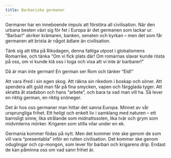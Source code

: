 ```yaml
---
title: Barbariska germaner
---
```

Germaner har en inneboende impuls att förstöra all civilisation. När den urbana besten växt sig för fet i Europa är det germanen som lackar ur. “Barbar!” skriker krämaren, banken, senaten och kyrkan – men det som får germanen att brista är något ädlare än civilisation.

Tänk sig att titta på Riksdagen, denna fattiga utpost i globalismens Romarrike, och tänka “Om vi fick plats där! Om romarnas slavar kunde rösta på oss, om vi kunde klä oss i toga och visa att vi inte är barbarer!” 

Då är man inte german! En german ser Rom och tänker “Eld!”

Att vara ifred i sin egen skog. Att räkna sin rikedom i boskap och söner. Att spendera allt guld man får på fina smycken, vapen och färgglada tyger. Att skratta åt stadsbon och hans “arbete”, och bara ta vad man vill ha. Så lever en riktig german, en riktig snöneger.

Det är hos oss germaner man hittar det sanna Europa. Minnet av vår ursprungliga frihet. Ett heligt och enkelt liv i samklang med naturen – ett barnsligt sinne, lika strålande som midnattssolen, lika tvär och grym som midvinterns mörker. Krigaren som stilla vilar under en ek.

Germania kommer födas på nytt. Men det kommer inte ske genom de som vill vara “presentabla” inför en rutten civilisation. Det kommer ske genom oduglingar och cp-mongon, som lever för barbari och krigarens drip. Endast de kan påminna oss om vad sann frihet är.